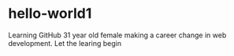 # hello-world1
Learning GitHub 
31 year old female making a career change in web development. 
Let the learing begin  
